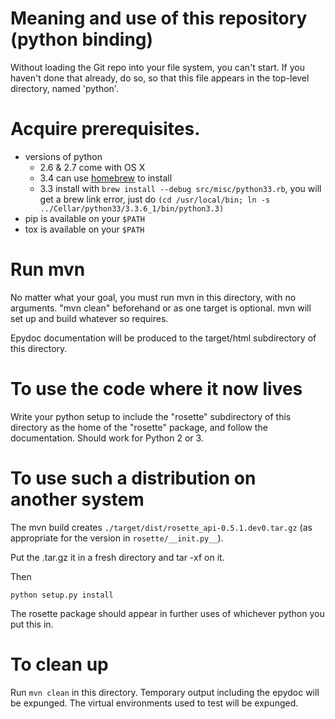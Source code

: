 Meaning and use of this repository (python binding)
=============================

Without loading the Git repo into your file system, you can't start.  If you haven't
done that already, do so, so that this file appears in the top-level directory,
named 'python'.

Acquire prerequisites.
=================
- versions of python
  - 2.6 & 2.7 come with OS X
  - 3.4 can use [homebrew](http://brew.sh) to install
  - 3.3 install with `brew install --debug src/misc/python33.rb`, you will get a brew link error,
    just do `(cd /usr/local/bin; ln -s ../Cellar/python33/3.3.6_1/bin/python3.3)`
- pip is available on your `$PATH`
- tox is available on your `$PATH`

Run mvn
==============
No matter what your goal, you must run mvn in this directory, with no arguments.
"mvn clean" beforehand or as one target is optional.  mvn will set up and build
whatever so requires.

Epydoc documentation will be produced to the target/html subdirectory of this
directory.

To use the code where it now lives
=============
Write your python setup to include the "rosette" subdirectory of this
directory as the home of the "rosette" package, and follow the documentation.
Should work for Python 2 or 3.

To use such a distribution on another system
=================

The mvn build creates `./target/dist/rosette_api-0.5.1.dev0.tar.gz`
(as appropriate for the version in `rosette/__init.py__`). 

Put the .tar.gz it in a fresh directory and tar -xf on it.

Then

    python setup.py install

The rosette package should appear in further uses of whichever python you put
this in.

To clean up
============
Run `mvn clean` in this directory.  Temporary output including the epydoc will
be expunged.  The virtual environments used to test will be expunged.  
